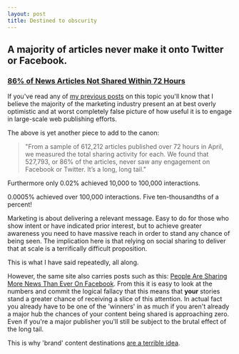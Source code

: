 ```yaml
---
layout: post
title: Destined to obscurity
---
```


## A majority of articles never make it onto Twitter or Facebook.

### [86% of News Articles Not Shared Within 72 Hours](http://blog.newswhip.com/index.php/2013/08/social-sharing-86-of-news-articles-are-never-shared)

If you've read any of [my previous posts](http://markhigginson.co.uk/2013/01/21/are-content-marketers-wilfully-delusional-examples/) on this topic you'll know that I believe the majority of the marketing industry present an at best overly optimistic and at worst completely false picture of how useful it is to engage in large-scale web publishing efforts.

The above is yet another piece to add to the canon:

> "From a sample of 612,212 articles published over 72 hours in April, we measured the total sharing activity for each. We found that 527,793, or 86% of the articles, never saw any engagement on Facebook or Twitter. It’s a long, long tail."

Furthermore only 0.02% achieved 10,000 to 100,000 interactions. 

0.0005% achieved over 100,000 interactions. Five ten-thousandths of a percent!

Marketing is about delivering a relevant message. Easy to do for those who show intent or have indicated prior interest, but to achieve greater awareness you need to have massive reach in order to stand any chance of being seen. The implication here is that relying on social sharing to deliver that at scale is a terrifically difficult proposition.

This is what I have said repeatedly, all along.

However, the same site also carries posts such as this: [People Are Sharing More News Than Ever On Facebook](http://blog.newswhip.com/index.php/2014/07/news-sharing-on-facebook). From this it is easy to look at the numbers and commit the logical fallacy that this means that __your__ stories stand a greater chance of receiving a slice of this attention. In actual fact you already have to be one of the 'winners' in as much if you aren't already a major hub the chances of your content being shared is approaching zero. Even if you're a major publisher you'll still be subject to the brutal effect of the long tail. 

This is why 'brand' content destinations [are a terrible idea](http://sparksheet.com/should-coca-cola-quit-its-content-marketing-journey/).